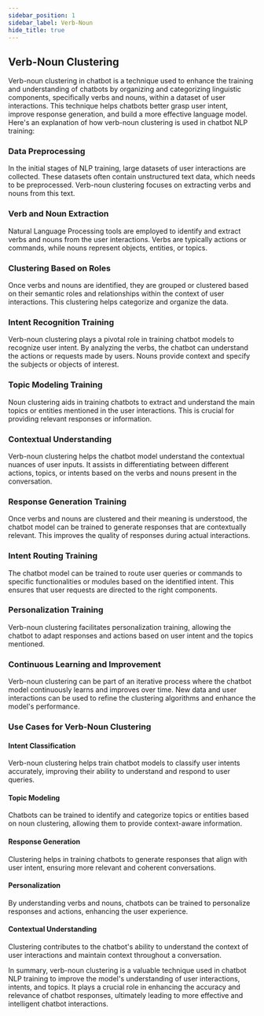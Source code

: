 ```yaml
---
sidebar_position: 1
sidebar_label: Verb-Noun
hide_title: true
---
```


## Verb-Noun Clustering

Verb-noun clustering in chatbot is a technique used to enhance the training and understanding of chatbots by organizing and categorizing linguistic components, specifically verbs and nouns, within a dataset of user interactions. This technique helps chatbots better grasp user intent, improve response generation, and build a more effective language model. Here's an explanation of how verb-noun clustering is used in chatbot NLP training:

### Data Preprocessing

In the initial stages of NLP training, large datasets of user interactions are collected. These datasets often contain unstructured text data, which needs to be preprocessed. Verb-noun clustering focuses on extracting verbs and nouns from this text.

### Verb and Noun Extraction

Natural Language Processing tools are employed to identify and extract verbs and nouns from the user interactions. Verbs are typically actions or commands, while nouns represent objects, entities, or topics.

### Clustering Based on Roles

Once verbs and nouns are identified, they are grouped or clustered based on their semantic roles and relationships within the context of user interactions. This clustering helps categorize and organize the data.

### Intent Recognition Training

Verb-noun clustering plays a pivotal role in training chatbot models to recognize user intent. By analyzing the verbs, the chatbot can understand the actions or requests made by users. Nouns provide context and specify the subjects or objects of interest.

### Topic Modeling Training

Noun clustering aids in training chatbots to extract and understand the main topics or entities mentioned in the user interactions. This is crucial for providing relevant responses or information.

### Contextual Understanding

Verb-noun clustering helps the chatbot model understand the contextual nuances of user inputs. It assists in differentiating between different actions, topics, or intents based on the verbs and nouns present in the conversation.

### Response Generation Training

Once verbs and nouns are clustered and their meaning is understood, the chatbot model can be trained to generate responses that are contextually relevant. This improves the quality of responses during actual interactions.

### Intent Routing Training

The chatbot model can be trained to route user queries or commands to specific functionalities or modules based on the identified intent. This ensures that user requests are directed to the right components.

### Personalization Training

Verb-noun clustering facilitates personalization training, allowing the chatbot to adapt responses and actions based on user intent and the topics mentioned.

### Continuous Learning and Improvement

Verb-noun clustering can be part of an iterative process where the chatbot model continuously learns and improves over time. New data and user interactions can be used to refine the clustering algorithms and enhance the model's performance.

### Use Cases for Verb-Noun Clustering

#### Intent Classification

Verb-noun clustering helps train chatbot models to classify user intents accurately, improving their ability to understand and respond to user queries.

#### Topic Modeling

Chatbots can be trained to identify and categorize topics or entities based on noun clustering, allowing them to provide context-aware information.

#### Response Generation

Clustering helps in training chatbots to generate responses that align with user intent, ensuring more relevant and coherent conversations.

#### Personalization

By understanding verbs and nouns, chatbots can be trained to personalize responses and actions, enhancing the user experience.

#### Contextual Understanding

Clustering contributes to the chatbot's ability to understand the context of user interactions and maintain context throughout a conversation.

In summary, verb-noun clustering is a valuable technique used in chatbot NLP training to improve the model's understanding of user interactions, intents, and topics. It plays a crucial role in enhancing the accuracy and relevance of chatbot responses, ultimately leading to more effective and intelligent chatbot interactions.